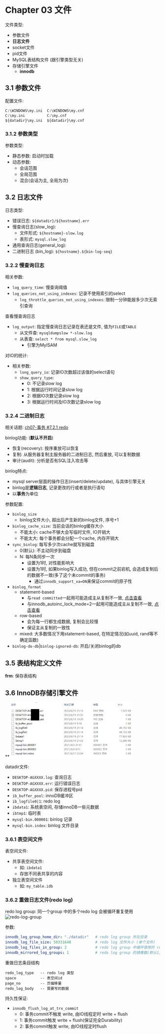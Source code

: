 # Chapter 03 文件

文件类型:

- 参数文件
- **日志文件**
- socket文件
- pid文件
- MySQL表结构文件 (跟引擎类型无关)
- 存储引擎文件
  - **innodb**

## 3.1 参数文件

配置文件:

```
C:\WINDOWS\my.ini  C:\WINDOWS\my.cnf
C:\my.ini          C:\my.cnf
${datadir}\my.ini  ${datadir}\my.cnf
```

### 3.1.2 参数类型

参数类型:
- 静态参数: 启动时加载
- 动态参数:
  - 会话范围
  - 全局范围
  - 混合(会话为主, 全局为次)

## 3.2 日志文件

日志类型:

- 错误日志: `${datadir}/${hostname}.err`
- 慢查询日志(slow_log):
  - 文件形式: `${hostname}-slow.log`
  - 表形式: `mysql.slow_log`
- 通用查询日志(general_log):
- 二进制日志 (bin_log): `${hostname}.${bin-log-seq}`

### 3.2.2 慢查询日志

相关参数:
- `log_query_time`: 慢查询阈值
- `log_queries_not_using_indexes`: 记录不使用索引的select
  - `log_throttle_queries_not_using_indexes`: 限制一分钟能报多少次无索引查询

查看慢查询日志
- `log_output`: 指定慢查询日志记录在表还是文件, 值为`FILE`或`TABLE`
  - 从文件查: `mysqldumpslow *-slow.log`
  - 从表查: `select * from mysql.slow_log`
    - 引擎为MyISAM

对IO的统计:
- 相关参数:
  - `long_query_io`: 记录IO次数超过该值的select语句
  - `show_query_type`:
    - 0: 不记录slow log
    - 1: 根据运行时间记录slow log
    - 2: 根据IO次数记录slow log
    - 3: 根据运行时间及IO次数记录slow log

### 3.2.4 二进制日志

相关话题: [ch07-事务 #7.2.1 redo](./ch07-事务.md#721-redo)

binlog功能: (**默认不开启**)
- 恢复(recovery): 按序重放可以恢复
- 复制: 从服务器复制主服务器的二进制日志, 然后重放, 可以复制数据
- 审计(audit): 分析是否有SQL注入攻击等

binlog特点:
- mysql server层面的操作日志(insert/delete/update), 与具体引擎无关
- binlog是**逻辑日志**, 记录更改的行或者是执行语句
- 以**事务**为单位

参数配置:
- `binlog_size`
  - binlog文件大小, 超出后产生新的binlog文件, 序号+1
- `binlog_cache_size`: 当前会话的binlog缓存大小
  - 不能太小: cache不够大会写临时文件, IO开销大
  - 不能太大: 每个事务都会分配一个cache, 内存开销大
- `sync_binlog`: 每写多少次cache就写到磁盘
  - 0(默认): 不主动同步到磁盘
  - N: 每N条同步一次
    - 设置为1时, 对性能影响大
    - 设置为1时, 如果binlog写入成功, 但在commit之前宕机, 会造成复制后的数据不一致(多了这个未commit的事务)
      - 通过`innodb_support_xa=ON`来保证commit的原子性
- `binlog_format`
  - statement-based
    - 与`read committed`一起用可能造成主从复制不一致, [点击查看](topics/transaction.md#statement-based-binlog-与-read-committed-的不一致问题)
    - 与innodb_autoinc_lock_mode=2一起用可能造成主从复制不一致, [点击查看](ch06-锁.md#634-自增长与锁)
  - row-based
    - 会为每一行都生成数据, 复制会比较慢
    - 保证主从复制的一致性
  - mixed: 大多数情况下用statement-based, 在特定情况(如uuid, rand等不确定函数)
- `binlog-do-db`|`binlog-ignored-db`: 开启/关闭binlog的db

## 3.5 表结构定义文件

**frm**: 保存表结构

## 3.6 InnoDB存储引擎文件

**<img src="resources/datadir.png" style="width:400px"/>

datadir文件:
- `DESKTOP-AGXXXX.log`: 查询日志
- `DESKTOP-AGXXXX.err`: 运行错误日志
- `DESKTOP-AGXXXX.pid`: 保存进程号pid
- `ib_buffer_pool`: innoDB缓冲区
- `ib_logfile0|1`: redo log
- `ibdata1`: 系统表空间, 存储innoDB一些元数据
- `ibtmp1`: 临时表
- `mysql-bin.000001`: binlog 记录
- `mysql-bin.index`: binlog 文件目录

### 3.6.1 表空间文件

表空间文件:
- 共享表空间文件:
  - 如: `ibdata1`
  - 存放不同表共享的内容
- 独立表空间文件
  - 如: `my_table.idb`

### 3.6.2 重做日志文件(redo log)

redo log group: 同一个group 中的多个redo log 会被循环重复使用
![redo-log-group](resources/redo-log-group.png)

参数:
```yaml
innodb_log_group_home_dir: "./datadir"   # redo log group 所在目录
innodb_log_file_size: 50331648           # redo log 文件大小 (单个文件)
innodb_log_files_in_group: 2             # redo log group 中循环使用的 redo log 文件
innodb_mirrored_log_groups: 1            # redo log group 的镜像数(默认1, 即只有一个)
```

重做日志条目结构
```
redo_log_type   -- redo log 类型
space           -- 表空间id
page_no         -- 页偏移量
redo_log_body   -- 需要写的数据
```

持久性保证:
- `innodb_flush_log_at_trx_commit`
  - 0: 事务commit不触发 write, 由IO线程定时 write + flush
  - 1: 事务commit触发 write + flush(保证完全Durability)
  - 2: 事务commit触发 write, 由IO线程定时flush